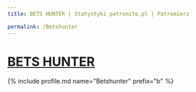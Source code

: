 ```yaml
---
title: BETS HUNTER | Statystyki patronite.pl | Patromierz

permalink: /Betshunter
---
```


# [BETS HUNTER](https://patronite.pl/Betshunter)

{% include profile.md name="Betshunter" prefix="b" %}
